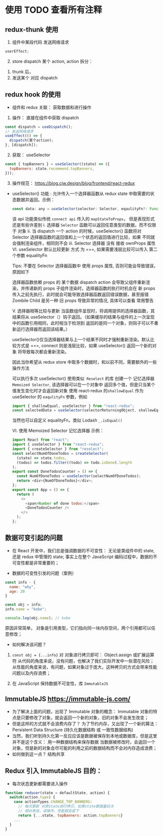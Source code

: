 # 使用 TODO 查看所有注释

## redux-thunk 使用

1. 组件中某段代码 发送网络请求

```js
userEffect;
```

2. store dispatch 某个 action, action 拆分：

1) thunk 后，
2) 发送某个 对应 dispatch

## redux hook 的使用

- 组件和 redux 关联： 获取数据和进行操作

1. 操作： 直接在组件中获取 dispatch

```js
const dispatch = useDispatch();
// 发送网络请求
useEffect(() => {
  dispatch(某个action);
}, [dispatch]);
```

2. 获取： useSelector

```js
const { topBanners } = useSelector((state) => ({
  topBanners: state.recommend.topBanners,
}));
```

3. 操作规范： https://blog.cjw.design/blog/frontend/react-redux

- useSelector()
  功能 :
  允许传入一个选择器函数从 redux state 中取需要的状态数据并返回。示例：

  ```js
  const data: any = useSelector(selector: Selector, eqaulityFn?: Function)
  ```

  该 api 功能类似传统 `connect api` 传入的 `mapStateToProps`， 但是表现形式还是有些许差别
  i. 选择器 `Selector` 函数可以返回任意类型的数据，而不仅限于 对象
  ii. 当 dispatch 一个 action 的时候，useSelector() 函数将对 Selector 选择器函数的返回值和上一个状态的返回值进行比较，如果 不同就会强制渲染组件，相同则不会
  iii. Selector 选择器 没有 接收 ownProps 属性
  VI. useSelector 默认比较更新 方式 为 ===, 如果需要浅层比较可以传入 第二个参数 equalityFn

  Tips: 不要在 Selector 选择器函数中 使用 props 属性, 否则可能会导致错误， 原因如下

  选择器函数依赖 props 的 某个数据
  dispatch action 会导致父组件重新渲染，并传递新的 props
  子组件渲染时，选择器函数的执行时机会在 新 props 传入之前先执行，此时就会可能导致选择器函数返回错误数据，甚至报错 Zombile Child 是另一种 旧 props 导致异常的情况, 具体可以查看 常用警告

  V. 选择器相等比较与更新
  当函数组件呈现时，将调用提供的选择器函数，其结果将从 useSelector（）钩子返回。（如果缓存的结果与组件的上一次呈现中的函数引用相同，此时相当于检测到 返回的是同一个对象，则钩子可以不重新运行选择器而返回该结果。）

  useSelector()仅当选择器结果与上一个结果不同时才强制重新渲染。默认比较方式是 ===, connect 则是浅层比较，如果 useSelector() 返回一个新的对象 将导致每次都会重新渲染。

  因此当你希望从 redux store 中取多个数据时，和以前不同，需要额外的一些操作方法

  可以执行多次 useSelector()
  使用类似` Reselect` 的库 创建一个 记忆选择器 `Memoized Selector`, 该选择器可以在一个对象中 返回多个值，但是只当某个值发生变化时才会返回新对象
  使用 react-redux 的`shallowEqual` 作为 useSelector 的 `eaqulityFn` 参数，例如

  ```js
  import { shallowEqual, useSelector } from "react-redux";
  const selectedData = useSelector(selectorReturningObject, shallowEqual);
  ```

  当然也可以自定义 equalityFn，类似 Lodash `_.isEqual()`

  VI. 使用 Memoized Selector 记忆选择器 示例：

  ```js
  import React from "react";
  import { useSelector } from "react-redux";
  import { createSelector } from "reselect";
  const selectNumOfDoneTodos = createSelector(
    (state) => state.todos,
    (todos) => todos.filter((todo) => todo.isDone).length
  );
  export const DoneTodosCounter = () => {
    const NumOfDoneTodos = useSelector(selectNumOfDoneTodos);
    return <div>{NumOfDoneTodos}</div>;
  };
  export const App = () => {
    return (
      <>
        <span>Number of done todos:</span>
        <DoneTodosCounter />
      </>
    );
  };
  ```

## 数据可变引起的问题

- 在 React 开发中，我们总是强调数据的不可变性：
  无论是类组件中的 state,还是 redux 中管理的 state;
  事实上在整个 JavaScript 编码过程中，数据的不可变性都是非常重要的；

- 数据的可变性引发的问题（案例）

```js
const info - {
  name: "why",
  age: 20
}

const obj = info;
info.name = "kobe";

console.log(obj.name); // kobe
```

原因非常简单， 对象是引用类型，它们指向同一块内存空间，两个引用都可以任意修改；

- 如何解决该问题？

1. `const obj = {...info}` 对 对象进行拷贝即可： Object.assign 或扩展运算符
   从代码的角度来说，没有问题，也解决了我们实际开发中一些潜在风险；
   从性能的角度来说，有问题，如果对象过于庞大，这种拷贝的方式会带来性能问题以及内存浪费；

2. 在 JavaScript 保持数据不可变性，库 `ImmutableJS`

## ImmutableJS https://immutable-js.com/

- 为了解决上面的问题，出现了 Immutable 对象的概念：
  Immutable 对象的特点是只要修改了对象，就会返回一个新的对象，旧的对象不会发生改变；
- 但是这样的方式就不会浪费内存了？
  为了节约内存，又出现了一个新的算法： Persistent Data Structure (持久化数据结构 或 一致性数据结构)
- 当然，我们听到持久化第一反应应该是数据被保存到本地或数据库，但是这里并不是这个含义：
  用一种数据结构来保存数据
  当数据被修改时，会返回一个对象，但是新的对象会尽可能的利用之前的数据结构而不会对内存造成浪费；
- 如何做到这一点？ 结构共享

## Redux 引入 ImmutableJS 目的：

- 每次状态更新都需要进入操作

```js
function reducer(state = defaultState, action) {
  switch(action.type) {
    case actionTypes.CHANGE_TOP_BANNERS:
      // 每次更新 对原state进行拷贝，如果state数据量巨大
      // 相对来说，该操作，性能就会底下
      return {...state, topBanners: action.topBanners}
    ...
  }
}

```
